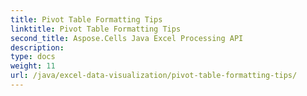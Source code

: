```yaml
---
title: Pivot Table Formatting Tips
linktitle: Pivot Table Formatting Tips
second_title: Aspose.Cells Java Excel Processing API
description: 
type: docs
weight: 11
url: /java/excel-data-visualization/pivot-table-formatting-tips/
---
```

